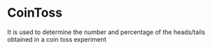 # CoinToss
It is used to determine the number and percentage of the heads/tails obtained in a coin toss experiment 
